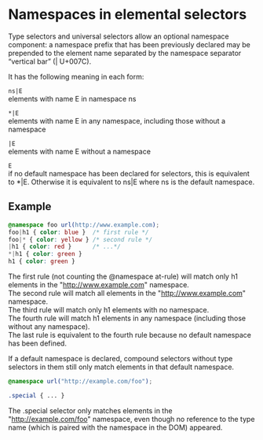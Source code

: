 # Namespaces in elemental selectors

Type selectors and universal selectors allow an optional namespace component: a namespace prefix that has been previously declared may be prepended to the element name separated by the namespace separator “vertical bar” (| U+007C).  

It has the following meaning in each form:

`ns|E`  
elements with name E in namespace ns 

`*|E`  
elements with name E in any namespace, including those without a namespace 

`|E`  
elements with name E without a namespace 

`E`  
if no default namespace has been declared for selectors, this is equivalent to *|E. Otherwise it is equivalent to ns|E where ns is the default namespace.

## Example

```css
@namespace foo url(http://www.example.com);
foo|h1 { color: blue }  /* first rule */
foo|* { color: yellow } /* second rule */
|h1 { color: red }      /* ...*/
*|h1 { color: green }
h1 { color: green }
```

The first rule (not counting the @namespace at-rule) will match only h1 elements in the "http://www.example.com" namespace.  
The second rule will match all elements in the "http://www.example.com" namespace.  
The third rule will match only h1 elements with no namespace.  
The fourth rule will match h1 elements in any namespace (including those without any namespace).  
The last rule is equivalent to the fourth rule because no default namespace has been defined.  

If a default namespace is declared, compound selectors without type selectors in them still only match elements in that default namespace.

```css
@namespace url("http://example.com/foo");

.special { ... }
```

The .special selector only matches elements in the "http://example.com/foo" namespace, even though no reference to the type name (which is paired with the namespace in the DOM) appeared.
